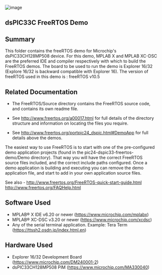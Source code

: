 ![image](../../../../images/microchip.jpg) 

## dsPIC33C FreeRTOS Demo

## Summary

This folder contains the freeRTOS demo for Microchip's dsPIC33CH128MP508 device.
For this demo, MPLAB X and MPLAB XC-DSC are the preferred IDE and compiler respectively with which to build the FreeRTOS demos. 
The board to be used to run the demo is Explorer 16/32 (Explore 16/32 is backward compatible with Explorer 16).
The version of freeRTOS used in this demo is : freeRTOS v10.5

## Related Documentation

+ The FreeRTOS/Source directory contains the FreeRTOS source code, and contains
  its own readme file.

+ See http://www.freertos.org/a00017.html for full details of the directory 
  structure and information on locating the files you require.
  
+ See http://www.freertos.org/portpic24_dspic.html#DemoApp for full details above the demos.
  
The easiest way to use FreeRTOS is to start with one of the pre-configured demo 
application projects (found in the pic24-dspic33-freertos-demo/Demo directory).  That way you will
have the correct FreeRTOS source files included, and the correct include paths
configured.  Once a demo application is building and executing you can remove
the demo application file, and start to add in your own application source
files.

See also -
http://www.freertos.org/FreeRTOS-quick-start-guide.html
http://www.freertos.org/FAQHelp.html

## Software Used 

- MPLAB® X IDE v6.20 or newer (https://www.microchip.com/mplabx)
- MPLAB® XC-DSC v3.20 or newer (https://www.microchip.com/xcdsc)  
- Any of the serial terminal application. Example: Tera Term (https://ttssh2.osdn.jp/index.html.en)


## Hardware Used

- Explorer 16/32 Development Board (https://www.microchip.com/DM240001-2)
- dsPIC33CH128MP508 PIM (https://www.microchip.com/MA330040)

